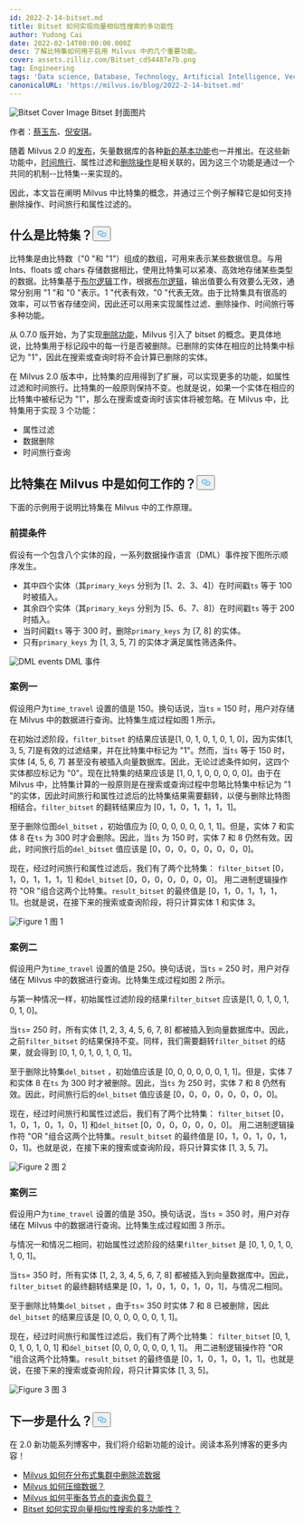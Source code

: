 ```yaml
---
id: 2022-2-14-bitset.md
title: Bitset 如何实现向量相似性搜索的多功能性
author: Yudong Cai
date: 2022-02-14T00:00:00.000Z
desc: 了解比特集如何用于启用 Milvus 中的几个重要功能。
cover: assets.zilliz.com/Bitset_cd54487e7b.png
tag: Engineering
tags: 'Data science, Database, Technology, Artificial Intelligence, Vector Management'
canonicalURL: 'https://milvus.io/blog/2022-2-14-bitset.md'
---
```

<p>
  
   <span class="img-wrapper"> <img translate="no" src="https://assets.zilliz.com/Bitset_cd54487e7b.png" alt="Bitset Cover Image" class="doc-image" id="bitset-cover-image" />
   </span> <span class="img-wrapper"> <span>Bitset 封面图片</span> </span></p>
<p>作者：<a href="https://github.com/cydrain">蔡玉东</a>、<a href="https://www.linkedin.com/in/yiyun-n-2aa713163/">倪安琪</a>。</p>
<p>随着 Milvus 2.0 的<a href="https://milvus.io/blog/2022-1-25-annoucing-general-availability-of-milvus-2-0.md">发布</a>，矢量数据库的各种<a href="https://milvus.io/blog/2022-1-27-milvus-2-0-a-glimpse-at-new-features.md">新的基本功能</a>也一并推出。在这些新功能中，<a href="https://milvus.io/docs/v2.0.x/timetravel_ref.md">时间旅行</a>、属性过滤和<a href="https://milvus.io/blog/2022-02-07-how-milvus-deletes-streaming-data-in-distributed-cluster.md">删除操作</a>是相关联的，因为这三个功能是通过一个共同的机制--比特集--来实现的。</p>
<p>因此，本文旨在阐明 Milvus 中比特集的概念，并通过三个例子解释它是如何支持删除操作、时间旅行和属性过滤的。</p>
<h2 id="What-is-bitset" class="common-anchor-header">什么是比特集？<button data-href="#What-is-bitset" class="anchor-icon" translate="no">
      <svg translate="no"
        aria-hidden="true"
        focusable="false"
        height="20"
        version="1.1"
        viewBox="0 0 16 16"
        width="16"
      >
        <path
          fill="#0092E4"
          fill-rule="evenodd"
          d="M4 9h1v1H4c-1.5 0-3-1.69-3-3.5S2.55 3 4 3h4c1.45 0 3 1.69 3 3.5 0 1.41-.91 2.72-2 3.25V8.59c.58-.45 1-1.27 1-2.09C10 5.22 8.98 4 8 4H4c-.98 0-2 1.22-2 2.5S3 9 4 9zm9-3h-1v1h1c1 0 2 1.22 2 2.5S13.98 12 13 12H9c-.98 0-2-1.22-2-2.5 0-.83.42-1.64 1-2.09V6.25c-1.09.53-2 1.84-2 3.25C6 11.31 7.55 13 9 13h4c1.45 0 3-1.69 3-3.5S14.5 6 13 6z"
        ></path>
      </svg>
    </button></h2><p>比特集是由比特数（"0 "和 "1"）组成的数组，可用来表示某些数据信息。与用 Ints、floats 或 chars 存储数据相比，使用比特集可以紧凑、高效地存储某些类型的数据。比特集基于<a href="https://milvus.io/docs/v2.0.x/boolean.md">布尔逻辑</a>工作，根据<a href="https://milvus.io/docs/v2.0.x/boolean.md">布尔逻辑</a>，输出值要么有效要么无效，通常分别用 "1 "和 "0 "表示。1 "代表有效，"0 "代表无效。由于比特集具有很高的效率，可以节省存储空间，因此还可以用来实现属性过滤、删除操作、时间旅行等多种功能。</p>
<p>从 0.7.0 版开始，为了实现<a href="https://milvus.io/blog/deleting-data-in-milvus.md">删除功能</a>，Milvus 引入了 bitset 的概念。更具体地说，比特集用于标记段中的每一行是否被删除。已删除的实体在相应的比特集中标记为 "1"，因此在搜索或查询时将不会计算已删除的实体。</p>
<p>在 Milvus 2.0 版本中，比特集的应用得到了扩展，可以实现更多的功能，如属性过滤和时间旅行。比特集的一般原则保持不变。也就是说，如果一个实体在相应的比特集中被标记为 "1"，那么在搜索或查询时该实体将被忽略。在 Milvus 中，比特集用于实现 3 个功能：</p>
<ul>
<li>属性过滤</li>
<li>数据删除</li>
<li>时间旅行查询</li>
</ul>
<h2 id="How-does-bitset-work-in-Milvus" class="common-anchor-header">比特集在 Milvus 中是如何工作的？<button data-href="#How-does-bitset-work-in-Milvus" class="anchor-icon" translate="no">
      <svg translate="no"
        aria-hidden="true"
        focusable="false"
        height="20"
        version="1.1"
        viewBox="0 0 16 16"
        width="16"
      >
        <path
          fill="#0092E4"
          fill-rule="evenodd"
          d="M4 9h1v1H4c-1.5 0-3-1.69-3-3.5S2.55 3 4 3h4c1.45 0 3 1.69 3 3.5 0 1.41-.91 2.72-2 3.25V8.59c.58-.45 1-1.27 1-2.09C10 5.22 8.98 4 8 4H4c-.98 0-2 1.22-2 2.5S3 9 4 9zm9-3h-1v1h1c1 0 2 1.22 2 2.5S13.98 12 13 12H9c-.98 0-2-1.22-2-2.5 0-.83.42-1.64 1-2.09V6.25c-1.09.53-2 1.84-2 3.25C6 11.31 7.55 13 9 13h4c1.45 0 3-1.69 3-3.5S14.5 6 13 6z"
        ></path>
      </svg>
    </button></h2><p>下面的示例用于说明比特集在 Milvus 中的工作原理。</p>
<h3 id="Prerequisites" class="common-anchor-header">前提条件</h3><p>假设有一个包含八个实体的段，一系列数据操作语言（DML）事件按下图所示顺序发生。</p>
<ul>
<li>其中四个实体（其<code translate="no">primary_keys</code> 分别为 [1、2、3、4]）在时间戳<code translate="no">ts</code> 等于 100 时被插入。</li>
<li>其余四个实体（其<code translate="no">primary_keys</code> 分别为 [5、6、7、8]）在时间戳<code translate="no">ts</code> 等于 200 时插入。</li>
<li>当时间戳<code translate="no">ts</code> 等于 300 时，删除<code translate="no">primary_keys</code> 为 [7, 8] 的实体。</li>
<li>只有<code translate="no">primary_keys</code> 为 [1, 3, 5, 7] 的实体才满足属性筛选条件。</li>
</ul>
<p>
  
   <span class="img-wrapper"> <img translate="no" src="https://assets.zilliz.com/UML_1_0a3605808c.jpg" alt="DML events" class="doc-image" id="dml-events" />
   </span> <span class="img-wrapper"> <span>DML 事件</span> </span></p>
<h3 id="Case-one" class="common-anchor-header">案例一</h3><p>假设用户为<code translate="no">time_travel</code> 设置的值是 150。换句话说，当<code translate="no">ts</code> = 150 时，用户对存储在 Milvus 中的数据进行查询。比特集生成过程如图 1 所示。</p>
<p>在初始过滤阶段，<code translate="no">filter_bitset</code> 的结果应该是[1, 0, 1, 0, 1, 0, 1, 0]，因为实体[1, 3, 5, 7]是有效的过滤结果，并在比特集中标记为 "1"。然而，当<code translate="no">ts</code> 等于 150 时，实体 [4, 5, 6, 7] 甚至没有被插入向量数据库。因此，无论过滤条件如何，这四个实体都应标记为 "0"。现在比特集的结果应该是 [1, 0, 1, 0, 0, 0, 0, 0]。由于在 Milvus 中，比特集计算的一般原则是在搜索或查询过程中忽略比特集中标记为 "1 "的实体，因此时间旅行和属性过滤后的比特集结果需要翻转，以便与删除比特图相结合。<code translate="no">filter_bitset</code> 的翻转结果应为 [0，1，0，1，1，1，1]。</p>
<p>至于删除位图<code translate="no">del_bitset</code> ，初始值应为 [0, 0, 0, 0, 0, 0, 1, 1]。但是，实体 7 和实体 8 在<code translate="no">ts</code> 为 300 时才会删除。因此，当<code translate="no">ts</code> 为 150 时，实体 7 和 8 仍然有效。因此，时间旅行后的<code translate="no">del_bitset</code> 值应该是 [0，0，0，0，0，0，0，0]。</p>
<p>现在，经过时间旅行和属性过滤后，我们有了两个比特集： <code translate="no">filter_bitset</code> [0，1，0，1，1，1，1] 和<code translate="no">del_bitset</code> [0，0，0，0，0，0，0]。  用二进制逻辑操作符 "OR "组合这两个比特集。<code translate="no">result_bitset</code> 的最终值是 [0，1，0，1，1，1，1]。也就是说，在接下来的搜索或查询阶段，将只计算实体 1 和实体 3。</p>
<p>
  
   <span class="img-wrapper"> <img translate="no" src="https://assets.zilliz.com/bitset_figure1_1b5852f7a7.jpeg" alt="Figure 1" class="doc-image" id="figure-1" />
   </span> <span class="img-wrapper"> <span>图 1</span> </span></p>
<h3 id="Case-two" class="common-anchor-header">案例二</h3><p>假设用户为<code translate="no">time_travel</code> 设置的值是 250。换句话说，当<code translate="no">ts</code> = 250 时，用户对存储在 Milvus 中的数据进行查询。比特集生成过程如图 2 所示。</p>
<p>与第一种情况一样，初始属性过滤阶段的结果<code translate="no">filter_bitset</code> 应该是[1, 0, 1, 0, 1, 0, 1, 0]。</p>
<p>当<code translate="no">ts</code>= 250 时，所有实体 [1, 2, 3, 4, 5, 6, 7, 8] 都被插入到向量数据库中。因此，之前<code translate="no">filter_bitset</code> 的结果保持不变。同样，我们需要翻转<code translate="no">filter_bitset</code> 的结果，就会得到 [0, 1, 0, 1, 0, 1, 0, 1]。</p>
<p>至于删除比特集<code translate="no">del_bitset</code> ，初始值应该是 [0, 0, 0, 0, 0, 0, 1, 1]。但是，实体 7 和实体 8 在<code translate="no">ts</code> 为 300 时才被删除。因此，当<code translate="no">ts</code> 为 250 时，实体 7 和 8 仍然有效。因此，时间旅行后的<code translate="no">del_bitset</code> 值应该是 [0，0，0，0，0，0，0，0]。</p>
<p>现在，经过时间旅行和属性过滤后，我们有了两个比特集： <code translate="no">filter_bitset</code> [0，1，0，1，0，1，0，1] 和<code translate="no">del_bitset</code> [0，0，0，0，0，0，0]。  用二进制逻辑操作符 "OR "组合这两个比特集。<code translate="no">result_bitset</code> 的最终值是 [0，1，0，1，0，1，0，1]。也就是说，在接下来的搜索或查询阶段，将只计算实体 [1, 3, 5, 7]。</p>
<p>
  
   <span class="img-wrapper"> <img translate="no" src="https://assets.zilliz.com/bitset_figure2_7cbaa7c719.jpeg" alt="Figure 2" class="doc-image" id="figure-2" />
   </span> <span class="img-wrapper"> <span>图 2</span> </span></p>
<h3 id="Case-three" class="common-anchor-header">案例三</h3><p>假设用户为<code translate="no">time_travel</code> 设置的值是 350。换句话说，当<code translate="no">ts</code> = 350 时，用户对存储在 Milvus 中的数据进行查询。比特集生成过程如图 3 所示。</p>
<p>与情况一和情况二相同，初始属性过滤阶段的结果<code translate="no">filter_bitset</code> 是 [0, 1, 0, 1, 0, 1, 0, 1]。</p>
<p>当<code translate="no">ts</code>= 350 时，所有实体 [1, 2, 3, 4, 5, 6, 7, 8] 都被插入到向量数据库中。因此，<code translate="no">filter_bitset</code> 的最终翻转结果是 [0，1，0，1，0，1，0，1]，与情况二相同。</p>
<p>至于删除比特集<code translate="no">del_bitset</code> ，由于<code translate="no">ts</code>= 350 时实体 7 和 8 已被删除，因此<code translate="no">del_bitset</code> 的结果应该是 [0, 0, 0, 0, 0, 0, 1, 1]。</p>
<p>现在，经过时间旅行和属性过滤后，我们有了两个比特集： <code translate="no">filter_bitset</code> [0, 1, 0, 1, 0, 1, 0, 1] 和<code translate="no">del_bitset</code> [0, 0, 0, 0, 0, 0, 1, 1]。  用二进制逻辑操作符 "OR "组合这两个比特集。<code translate="no">result_bitset</code> 的最终值是 [0，1，0，1，0，1，1]。也就是说，在接下来的搜索或查询阶段，将只计算实体 [1, 3, 5]。</p>
<p>
  
   <span class="img-wrapper"> <img translate="no" src="https://assets.zilliz.com/bitset_figure3_dd46a6aecf.jpeg" alt="Figure 3" class="doc-image" id="figure-3" />
   </span> <span class="img-wrapper"> <span>图 3</span> </span></p>
<h2 id="Whats-next" class="common-anchor-header">下一步是什么？<button data-href="#Whats-next" class="anchor-icon" translate="no">
      <svg translate="no"
        aria-hidden="true"
        focusable="false"
        height="20"
        version="1.1"
        viewBox="0 0 16 16"
        width="16"
      >
        <path
          fill="#0092E4"
          fill-rule="evenodd"
          d="M4 9h1v1H4c-1.5 0-3-1.69-3-3.5S2.55 3 4 3h4c1.45 0 3 1.69 3 3.5 0 1.41-.91 2.72-2 3.25V8.59c.58-.45 1-1.27 1-2.09C10 5.22 8.98 4 8 4H4c-.98 0-2 1.22-2 2.5S3 9 4 9zm9-3h-1v1h1c1 0 2 1.22 2 2.5S13.98 12 13 12H9c-.98 0-2-1.22-2-2.5 0-.83.42-1.64 1-2.09V6.25c-1.09.53-2 1.84-2 3.25C6 11.31 7.55 13 9 13h4c1.45 0 3-1.69 3-3.5S14.5 6 13 6z"
        ></path>
      </svg>
    </button></h2><p>在 2.0 新功能系列博客中，我们将介绍新功能的设计。阅读本系列博客的更多内容！</p>
<ul>
<li><a href="https://milvus.io/blog/2022-02-07-how-milvus-deletes-streaming-data-in-distributed-cluster.md">Milvus 如何在分布式集群中删除流数据</a></li>
<li><a href="https://milvus.io/blog/2022-2-21-compact.md">Milvus 如何压缩数据？</a></li>
<li><a href="https://milvus.io/blog/2022-02-28-how-milvus-balances-query-load-across-nodes.md">Milvus 如何平衡各节点的查询负载？</a></li>
<li><a href="https://milvus.io/blog/2022-2-14-bitset.md">Bitset 如何实现向量相似性搜索的多功能性？</a></li>
</ul>

